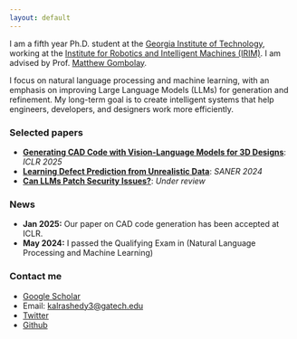 ```yaml
---
layout: default
---
```



I am a fifth year Ph.D. student at the [Georgia Institute of Technology](https://gatech.edu/), working at the [Institute for Robotics and Intelligent Machines (IRIM)](https://research.gatech.edu/robotics). I am advised by Prof. [Matthew Gombolay](https://sites.gatech.edu/matthew-gombolay/).

I focus on natural language processing and machine learning, with an emphasis on improving Large Language Models (LLMs) for generation and refinement. My long-term goal is to create intelligent systems that help engineers, developers, and designers work more efficiently.


 
### Selected papers
- **[Generating CAD Code with Vision-Language Models for 3D Designs](https://arxiv.org/pdf/2410.05340)**: *ICLR 2025*
- **[Learning Defect Prediction from Unrealistic Data](https://arxiv.org/pdf/2311.00931)**: *SANER 2024*
- **[Can LLMs Patch Security Issues?](https://arxiv.org/pdf/2312.00024)**: *Under review*



### News
- **Jan 2025:** Our paper on CAD code generation has been accepted at ICLR.
- **May 2024:** I passed the Qualifying Exam in (Natural Language Processing and Machine Learning)


### Contact me
- [Google Scholar](https://scholar.google.com/citations?hl=en&user=7j0jTzYAAAAJ&view_op=list_works&sortby=pubdate)
- Email: kalrashedy3@gatech.edu
- [Twitter](https://twitter.com/Kamel773)
- [Github](https://github.com/Kamel773)

